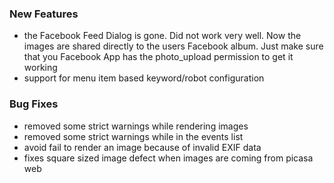 ### New Features
- the Facebook Feed Dialog is gone. Did not work very well. Now the images are shared directly to the users Facebook album. Just make sure that you Facebook App has the photo_upload permission to get it working
- support for menu item based keyword/robot configuration

### Bug Fixes
- removed some strict warnings while rendering images
- removed some strict warnings while in the events list
- avoid fail to render an image because of invalid EXIF data
- fixes square sized image defect when images are coming from picasa web